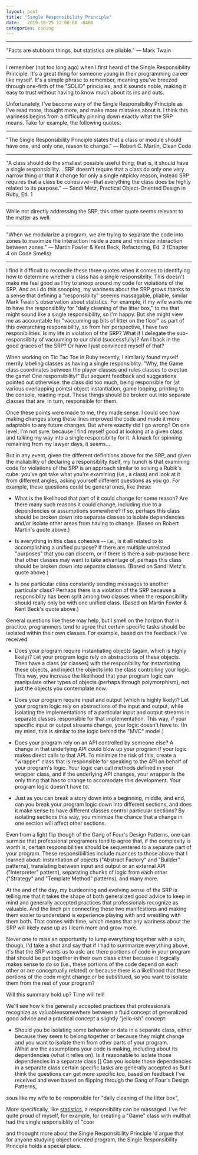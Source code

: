 ```yaml
---
layout: post
title: "Single Responsibility Principle"
date:   2019-10-25 12:00:00 -0400
categories: coding
---
```


--------------------------------------------------------------------------
<p />

<p class="text-centered bold"> "Facts are stubborn things, but statistics are pliable.”
― Mark Twain </p>

--------------------------------------------------------------------------
<p />

I remember (not too long ago) when I first heard of the Single Responsibility Principle.  It's a great thing for someone young in their programming career like myself. It's a simple phrase to remember, meaning you've breezed through one-firth of the "SOLID" principles, and it sounds noble, making it easy to trust without having to know much about its ins and outs.  

Unfortunately, I've become wary of the Single Responsibility Principle as I've read more, thought more, and make more mistakes about it.  I think this wariness begins from a difficulty pinning down exactly what the SRP means.  Take for example, the following quotes:

--------------------------------------------------------------------------
<p />

<p class="text-centered bold"> "The Single Responsibility Principle states that a class or module should have one, and only one, reason to change."
― Robert C. Martin, <span class="underlined">Clean Code</span></p>

--------------------------------------------------------------------------
<p />

<p class="text-centered bold"> "A class should do the smallest possible useful thing; that is, it should have a single responsibility....SRP doesn't require that a class do only one very narrow thing or that it change for only a single nitpicky reason, instead SRP requires that a class be cohesivve--that everything the class does be highly related to its purpose."
― Sandi Metz, <span class="underlined"> Practical Object-Oriented Design in Ruby</span>, Ed. 1</p>

-------------------------------------------------------------------------
<p />

While not directly addressing the SRP, this other quote seems relevant to the matter as well:

-------------------------------------------------------------------------
<p />

<p class="text-centered bold"> "When we modularize a program, we are trying to separate the code into zones to maximize the interaction inside a zone and minimize interaction between zones."
― Martin Fowler & Kent Beck, <span class="underlined">Refactoring</span>, Ed. 2 (Chapter 4 on Code Smells) </p>

-------------------------------------------------------------------------
<p />

I find it difficult to reconcile these three quotes when it comes to identifying how to determine whether a class has a single responsiblity.  This doesn't make me feel good as I try to snoop around my code for violations of the SRP.  And as I do this snooping, my wariness about the SRP grows thanks to a sense that defining a "responsiblity" seeems massagable, pliable, similar Mark Twain's observation about statistics.  For example, if my wife wants me to have the responsiblity for "daily cleaning of the litter box," to me that might sound like a single responsibility, so I'm happy.  But she might view me as accountable for "vaccuming up bits of litter on the floor" as part of this overarching responsibility, so from her perspective, I have two responibilities.  Is my life in violation of the SRP?  What if I delegate the sub-responsilbity of vacuuming to our child (successfully)?  Am I back in the good graces of the SRP?  Or have I just convinced myself of that?

When working on Tic Tac Toe in Ruby recently, I similarly found myself merrily labeling classes as having a single responsiblity.  "Why, the Game class coordinates between the player classes and rules classes to exectue the game! One responsibility!"  But sequent feedback and suggestions pointed out otherwise: the class did too much, being responsible for (at various overlapping points) object instantiation, game looping, printing to the console, reading input.  These things should be broken out into separate classes that are, in turn, responsible for them.

Once these points were made to me, they made sense.  I could see how making changes along these lines improved the code and made it more adaptable to any future changes.  But where exactly did I go wrong?  On one level, I'm not sure, because I find myself good at looking at a given class and talking my way into a single responsiblity for it.  A knack for spinning remaining from my lawyer days, it seems....

But in any event, given the different definitions above for the SRP, and given the maliability of declaring a responsiblity itself, my hunch is that examining code for violations of the SRP is an approach similar to solving a Rubik's cube: you've got take what you're examining (i.e., a class) and look at it from different angles, asking yourself different questions as you go.  For example, these questions could be general ones, like these:

- What is the likelihood that part of it could change for some reason?  Are there many such reasons it could change, including due to a dependencies or assumptions somewhere? If so, perhaps this class should be broken down into separate classes to isolate dependencies and/or isolate other areas from having to change. (Based on Robert Martin's quote above.)

- Is everything in this class cohesive -- i.e., is it all related to to accomplishing a unified purpose?  If there are multiple unrelated "purposes" that you can discern, or if there is there a sub-purpose here that other classes may want to take advantage of, perhaps this class should be broken down into separate classes.  (Based on Sandi Metz's quote above.)

- Is one particular class constantly sending messages to another particular class?  Perhaps there is a violation of the SRP because a responsiblity has been split among two classes when the responsibility should really only be with one unified class. (Based on Martin Fowler & Kent Beck's quote above.)  

General questions like these may help, but I smell on the horizon that in practice, programmers tend to agree that certain specific tasks should be isolated within their own classes.  For example, based on the feedback I've received:

- Does your program require instantiating objects (again, which is highly likely)?  Let your program logic rely on abstractions of these objects.  Then have a class (or classes) with the responibility for instantiating these objects, and inject the objects into the class controlling your logic.  This way, you increase the likelihood that your program logic can manipulate other types of objects (perhaps through polymorphism), not just the objects you contemplate now.

- Does your program require input and output (which is highly likely)?  Let your program logic rely on abstractions of the input and output, while isolating the implementations of a particular input and output streams in separate classes responsible for that implementation.  This way, if your specific input or output streams change, your logic doesn't have to.  (In my mind, this is similar to the logic behind the "MVC" model.) 

- Does your program rely on an API controlled by someone else?  A change in that underlying API could blow up your program if your logic makes direct calls to that API.  To minimize the risk of this, create a "wrapper" class that is responsible for speaking to the API on behalf of your program's logic.  Your logic can call methods defined in your wrapper class, and if the underlying API changes, your wrapper is the only thing that has to change to accomodate this development.  Your program logic doesn't have to.

- Just as you can break a story down into a beginning, middle, and end, can you break your program logic down into different sections, and does it make sense to have different classes control particular sections?  By isolating sections this way, you minimize the chance that a change in one section will affect other sections. 

Even from a light flip though of the Gang of Four's <span class="underlined">Design Patterns</span>, one can surmise that professional programers tend to agree that, if the complexity is worth is, certain responsibilities should be sequestered to a separate part of your program.  These responsibilities include nuances to those above that I learned about: instantiation of objects ("Abstract Factory" and "Builder" patterns), translating between input and output or an external API ("Interpreter" pattern), separating chunks of logic from each other ("Strategy" and "Template Method" patterns), and many more.

At the end of the day, my burdeoning and evolving sense of the SRP is telling me that it takes the shape of both generalized good advice to keep in mind and generally accepted practices that professionals recognize as valuable.  And the linch pin connecting these two manifestions and making them easier to understand is experience playing with and wrestling with them both.  That comes with time, which means that any wariness about the SRP will likely ease up as I learn more and grow more.

Never one to miss an opportunity to lump everything together with a spin, though, I'd take a shot and say that if I had to summarize everything above, it's that the SRP wants us to ask: are there portions of code in your program that should be put together in their own class either becuase it logically makes sense to do so (i.e., these portions of the code depend on each other or are conceptually related) or because there is a likelihood that these portions of the code might change or be substitued, so you want to isolate them from the rest of your program? 

Will this summary hold up? Time will tell!

We'll see how 
k
the   generally accepted practices that professionals recognize as valuableesomewhere between a fluid concept of generalized good advice and a practical concept a slightly "jello-ish" concept: 

- Should you be isolating some behavior or data in a separate class, either because they seem to belong together or because they might change and you want to isolate them from other parts of your program.  
iWhat are the assumptions your code is making, including about its dependencies (what it relies on).  Is it reasonable to isolate those dependencies in a separate class    [] Can you isolate those dependencies in a separate class 
certain specific tasks are generally accepted as But I think the questions can get more specific too, based on feedback I've received and even based on flipping through the Gang of Four's <span class="underlined">Design Patterns</span>, 



sous like my wife to be responsible for "daily cleaning of the litter box", 




More specifically, like [statistics](https://www.wired.co.uk/article/massage-statistics), a responsibility can be massaged.  I've felt quite proud of myself, for example, for creating a "Game" class with multhat had the single responsiblity of "coor    

and thoought more about the Single Responsibility Principle
'd argue that for anyone studying object oriented program, the Single Responsibility Principle holds a special place. 